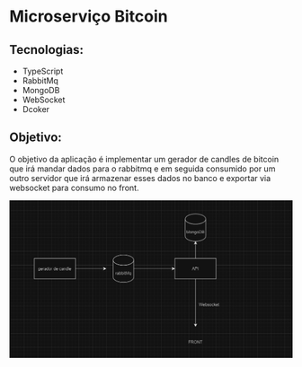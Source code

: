 # Microserviço Bitcoin
## Tecnologias:
* TypeScript
* RabbitMq
* MongoDB
* WebSocket
* Dcoker

## Objetivo:
O objetivo da aplicação é implementar um gerador de candles de bitcoin que irá mandar dados para o rabbitmq e em seguida consumido por um outro servidor que irá armazenar esses dados no banco e exportar via websocket para consumo no front.

<img src="https://github.com/fellipe-s-brandao/microservicos-bitcoin/blob/main/microservicos.png" style="width: 600px"/>
